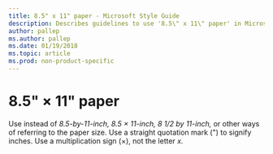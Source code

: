 ```yaml
---
title: 8.5" x 11" paper - Microsoft Style Guide
description: Describes guidelines to use '8.5\" x 11\" paper' in Microsoft documents and provides examples.
author: pallep
ms.author: pallep
ms.date: 01/19/2018
ms.topic: article
ms.prod: non-product-specific
---
```


# 8.5" × 11" paper

Use instead of *8.5-by-11-inch, 8.5 × 11-inch, 8 1/2 by 11-inch,*
or other ways of referring to the paper size. Use a
straight quotation mark (") to signify inches. Use a
multiplication sign (×), not the letter *x.*
